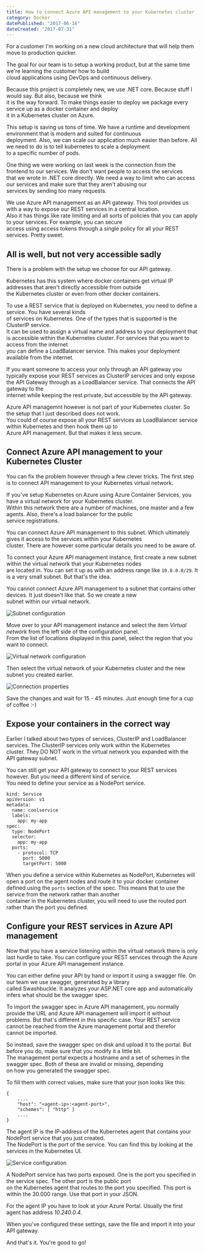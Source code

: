 ```yaml
---
title: How to connect Azure API management to your Kubernetes cluster
category: Docker
datePublished: "2017-06-16"
dateCreated: "2017-07-31"
---
```


<!--kg-card-begin: markdown--><p>For a customer I'm working on a new cloud architecture that will help them move to production quicker.<br>

The goal for our team is to setup a working product, but at the same time we're learning the customer how to build<br>
cloud applications using DevOps and continuous delivery.</p>

<p>Because this project is completely new, we use .NET core. Because stuff I would say. But also, because we think<br>
it is the way forward. To make things easier to deploy we package every service up as a docker container and deploy<br>
it in a Kubernetes cluster on Azure.</p>
<p>This setup is saving us tons of time. We have a runtime and development environment that is modern and suited for continuous<br>
deployment. Also, we can scale our application much easier than before. All we need to do is to tell kubernetes to scale a deployment<br>
to a specific number of pods.</p>
<p>One thing we were working on last week is the connection from the frontend to our services. We don't want people to access the services<br>
that we wrote in .NET core directly. We need a way to limit who can access our services and make sure that they aren't abusing our<br>
services by sending too many requests.</p>
<p>We use Azure API management as an API gateway. This tool provides us with a way to expose our REST services in a central location.<br>
Also it has things like rate limiting and all sorts of policies that you can apply to your services. For example, you can secure<br>
access using access tokens through a single policy for all your REST services. Pretty sweet.</p>
<h2 id="alliswellbutnotveryaccessiblesadly">All is well, but not very accessible sadly</h2>
<p>There is a problem with the setup we choose for our API gateway.</p>
<p>Kubernetes has this system where docker containers get virtual IP addresses that aren't directly accessible from outside<br>
the Kubernetes cluster or even from other docker containers.</p>
<p>To use a REST service that is deployed on Kubernetes, you need to define a service. You have several kinds<br>
of services on Kubernetes. One of the types that is supported is the ClusterIP service.<br>
It can be used to assign a virtual name and address to your deployment that<br>
is accessible within the Kubernetes cluster. For services that you want to access from the internet<br>
you can define a LoadBalancer service. This makes your deployment available from the internet.</p>
<p>If you want someone to access your only through an API gateway you typically expose your REST services as ClusterIP services and only expose the API Gateway through as a LoadBalancer service. That connects the API gateway to the<br>
internet while keeping the rest private, but accessible by the API gateway.</p>
<p>Azure API managemnt however is not part of your Kubernetes cluster. So the setup that I just described does not work.<br>
You could of course expose all your REST services as LoadBalancer service within Kubernetes and then hook them up to<br>
Azure API management. But that makes it less secure.</p>
<h2 id="connectazureapimanagementtoyourkubernetescluster">Connect Azure API management to your Kubernetes Cluster</h2>
<p>You can fix the problem however through a few clever tricks. The first step is to connect API management to your Kubernetes virtual network.</p>
<p>If you've setup Kubernetes on Azure using Azure Container Services, you have a virtual network for your Kubernetes cluster.<br>
Within this network there are a number of machines, one master and a few agents. Also, there's a load balancer for the public<br>
service registrations.</p>
<p>You can connect Azure API management to this subnet. Which ultimately gives it access to the services within your Kubernetes<br>
cluster. There are however some particular details you need to be aware of.</p>
<p>To connect your Azure API management instance, first create a new subnet within the virtual network that your Kubernetes nodes<br>
are located in. You can set it up as with an address range like <code>10.0.0.0/29</code>. It is a very small subnet. But that's the idea.</p>
<p>You cannot connect Azure API management to a subnet that contains other devices. It just doesn't like that. So we create a new<br>
subnet within our virtual network.</p>
<p><img src="/content/images/2017/07/subnet-configuration.png" alt="Subnet configuration"></p>
<p>Move over to your API management instance and select the item <em>Virtual network</em> from the left side of the configuration panel.<br>
From the list of locations displayed in this panel, select the region that you want to connect.</p>
<p><img src="/content/images/2017/07/virtual-network-config.png" alt="Virtual network configuration"></p>
<p>Then select the virtual network of your Kubernetes cluster and the new subnet you created earlier.</p>
<p><img src="/content/images/2017/07/connection-props.png" alt="Connection properties"></p>
<p>Save the changes and wait for 15 - 45 minutes. Just enough time for a cup of coffee :-)</p>
<h2 id="exposeyourcontainersinthecorrectway">Expose your containers in the correct way</h2>
<p>Earlier I talked about two types of services, ClusterIP and LoadBalancer services. The ClusterIP services only work within the Kubernetes<br>
cluster. They DO NOT work in the virtual network you expanded with the API gateway subnet.</p>
<p>You can still get your API gateway to connect to your REST services however. But you need a different kind of service.<br>
You need to define your service as a NodePort service.</p>
<pre><code class="language-yaml">kind: Service
apiVersion: v1
metadata:
  name: coolservice
  labels:
    app: my-app
spec:
  type: NodePort 
  selector:
    app: my-app
  ports:
    - protocol: TCP
      port: 5000
      targetPort: 5000
</code></pre>
<p>When you define a service within Kubernetes as NodePort, Kubernetes will open a port on the agent nodes and route it to your docker container defined using the <code>ports</code> section of the spec. This means that to use the service from the network rather than another<br>
container in the Kubernetes cluster, you will need to use the routed port rather than the port you defined.</p>
<h2 id="configureyourrestservicesinazureapimanagement">Configure your REST services in Azure API management</h2>
<p>Now that you have a service listening within the virtual network there is only last hurdle to take. You can configure your REST services through the Azure portal in your Azure API management instance.</p>
<p>You can either define your API by hand or import it using a swagger file. On our team we use swagger, generated by a library<br>
called Swashbuckle. It analyzes your ASP.NET core app and automatically infers what should be the swagger spec.</p>
<p>To import the swagger spec in Azure API management, you normally provide the URL and Azure API management will import it without<br>
problems. But that's different in this specific case. Your REST service cannot be reached from the Azure management portal and therefor<br>
cannot be imported.</p>
<p>So instead, save the swagger spec on disk and upload it to the portal. But before you do, make sure that you modify it a little bit.<br>
The management portal expects a hostname and a set of schemes in the swagger spec. Both of these are invalid or missing, depending<br>
on how you generated the swagger spec.</p>
<p>To fill them with correct values, make sure that your json looks like this:</p>
<pre><code class="language-json">{ 
    ....
    &quot;host&quot;: &quot;&lt;agent-ip&gt;:&lt;agent-port&gt;&quot;,
    &quot;schemes&quot;: [ &quot;http&quot; ]
    ....
}
</code></pre>
<p>The agent IP is the IP-address of the Kubernetes agent that contains your NodePort service that you just created.<br>
The NodePort is the port of the service. You can find this by looking at the services in the Kubernetes UI.</p>
<p><img src="/content/images/2017/07/service-config-1.png" alt="Service configuration"></p>
<p>A NodePort service has two ports exposed. One is the port you specified in the service spec. The other port is the public port<br>
on the Kubernetes agent that routes to the port you specified. This port is within the 30.000 range. Use that port in your JSON.</p>
<p>For the agent IP you have to look at your Azure Portal. Usually the first agent has address <em>10.240.0.4</em>.</p>
<p>When you've configured these settings, save the file and import it into your API gateway.</p>
<p>And that's it. You're good to go!</p>
<!--kg-card-end: markdown-->
